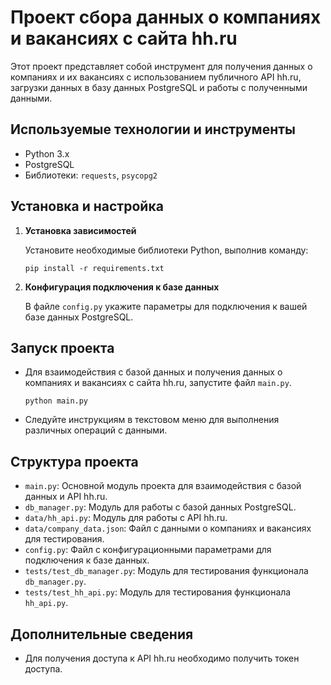 # Проект сбора данных о компаниях и вакансиях с сайта hh.ru

Этот проект представляет собой инструмент для получения данных о компаниях и их вакансиях с использованием публичного API hh.ru, загрузки данных в базу данных PostgreSQL и работы с полученными данными.

## Используемые технологии и инструменты

- Python 3.x
- PostgreSQL
- Библиотеки: `requests`, `psycopg2`

## Установка и настройка

1. **Установка зависимостей**

    Установите необходимые библиотеки Python, выполнив команду:

    ```
    pip install -r requirements.txt
    ```

2. **Конфигурация подключения к базе данных**

    В файле `config.py` укажите параметры для подключения к вашей базе данных PostgreSQL.

## Запуск проекта

- Для взаимодействия с базой данных и получения данных о компаниях и вакансиях с сайта hh.ru, запустите файл `main.py`.

    ```
    python main.py
    ```

- Следуйте инструкциям в текстовом меню для выполнения различных операций с данными.

## Структура проекта

- `main.py`: Основной модуль проекта для взаимодействия с базой данных и API hh.ru.
- `db_manager.py`: Модуль для работы с базой данных PostgreSQL.
- `data/hh_api.py`: Модуль для работы с API hh.ru.
- `data/company_data.json`: Файл с данными о компаниях и вакансиях для тестирования.
- `config.py`: Файл с конфигурационными параметрами для подключения к базе данных.
- `tests/test_db_manager.py`: Модуль для тестирования функционала `db_manager.py`.
- `tests/test_hh_api.py`: Модуль для тестирования функционала `hh_api.py`.

## Дополнительные сведения

- Для получения доступа к API hh.ru необходимо получить токен доступа.
